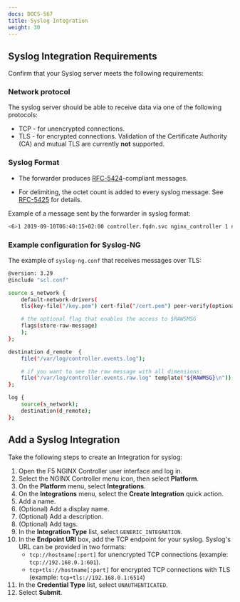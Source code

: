 ```yaml
---
docs: DOCS-567
title: Syslog Integration
weight: 30
---
```


## Syslog Integration Requirements


Confirm that your Syslog server meets the following requirements:

### Network protocol

The syslog server should be able to receive data via one of the following protocols:

- TCP  - for unencrypted connections.
- TLS  - for encrypted connections. Validation of the Certificate Authority (CA) and mutual TLS are currently **not** supported.

### Syslog Format

- The forwarder produces [RFC-5424](https://tools.ietf.org/html/rfc5424)-compliant messages.

- For delimiting, the octet count is added to every syslog message. See [RFC-5425](https://tools.ietf.org/html/rfc5425#section-4.3.1) for details.

Example of a message sent by the forwarder in syslog format:

```bash
<6>1 2019-09-10T06:40:15+02:00 controller.fqdn.svc nginx_controller 1 ngxctrl [dimensions alias="my_system" category="agent event" counter="1" instance="" instance.tags="tag1,tag2" level="INFO" local_id="d23c85484ee760ee5f4619c0434e1968b5290964487541da0889964eb783613c" location="" message="nginx stub_status detected, https://127.0.0.1:443/basic_status" parent_hostname="d0784771a503" root_uuid="49946669ca315d45bae1d6c05de9bd7e"] nginx stub_status detected, https://127.0.0.1:443/basic_status
```

### Example configuration for Syslog-NG

The example of `syslog-ng.conf` that receives messages over TLS:

```bash
@version: 3.29
@include "scl.conf"

source s_network {
    default-network-drivers(
    tls(key-file("/key.pem") cert-file("/cert.pem") peer-verify(optional-trusted))

    # the optional flag that enables the access to $RAWSMSG
    flags(store-raw-message)
    );
};

destination d_remote  {
    file("/var/log/controller.events.log");

    # if you want to see the raw message with all dimensions:
    file("/var/log/controller.events.raw.log" template("${RAWMSG}\n"));
};

log {
    source(s_network);
    destination(d_remote);
};
```


## Add a Syslog Integration

Take the following steps to create an Integration for syslog:

1. Open the F5 NGINX Controller user interface and log in.
2. Select the NGINX Controller menu icon, then select **Platform**.
3. On the **Platform** menu, select **Integrations**.
4. On the **Integrations** menu, select the **Create Integration** quick action.
5. Add a name.
6. (Optional) Add a display name.
7. (Optional) Add a description.
8. (Optional) Add tags.
9. In the **Integration Type** list, select `GENERIC_INTEGRATION`.
10. In the **Endpoint URI** box, add the TCP endpoint for your syslog.
    Syslog's URL can be provided in two formats:
     - `tcp://hostname[:port]` for unencrypted TCP connections (example: `tcp://192.168.0.1:601`).
     - `tcp+tls://hostname[:port]` for encrypted TCP connections with TLS (example: `tcp+tls://192.168.0.1:6514`)
11. In the **Credential Type** list, select `UNAUTHENTICATED`.
12. Select **Submit**.
